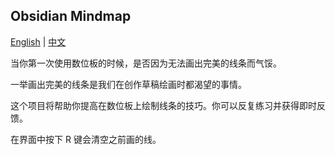 ## Obsidian Mindmap

[English](README.md) | [中文](README.zh.md)

当你第一次使用数位板的时候，是否因为无法画出完美的线条而气馁。

一举画出完美的线条是我们在创作草稿绘画时都渴望的事情。

这个项目将帮助你提高在数位板上绘制线条的技巧。你可以反复练习并获得即时反馈。

在界面中按下 R 键会清空之前画的线。